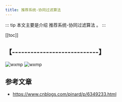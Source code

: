 ```yaml
---
title: 推荐系统-协同过滤算法
---
```


::: tip
本文主要是介绍 推荐系统-协同过滤算法 。
:::

[[toc]]

## 【----------------------------】
<img class= "zoom-custom-imgs" :src="$withBase('/assets/img/bigdata/intro/intro-1.png')" alt="wxmp">
<img class= "zoom-custom-imgs" :src="$withBase('/assets/img/bigdata/techintro/intro-1.png')" alt="wxmp">


## 参考文章
* https://www.cnblogs.com/pinard/p/6349233.html